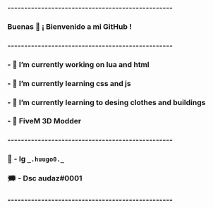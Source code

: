 ### -------------------------------------------------

### Buenas 👋 ¡ Bienvenido a mi GitHub !

### -------------------------------------------------

### - 🔭 I’m currently working on lua and html
### - 🌱 I’m currently learning css and js
### - 🌆 I’m currently learning to desing clothes and buildings
### - 🎃 FiveM 3D Modder 

### -------------------------------------------------

### 📸 - Ig ``_.huugo0._``
### 🗯 - Dsc audaz#0001 

### -------------------------------------------------
